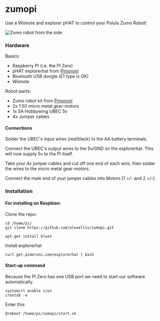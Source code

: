 zumopi
=================
Use a Wiimote and explorer pHAT to control your Polulu Zumo Robot!

![Zumo robot from the side](https://raw.githubusercontent.com/alexellis/zumopi/master/media/zumo.jpg)


### Hardware

Basics:

* Raspberry PI (i.e. the PI Zero)
* pHAT explorerhat from [Pimoroni](https://shop.pimoroni.com/products/explorer-phat)
* Bluetooth USB dongle (£1 type is OK)
* Wiimote

Robot-parts:

* Zumo robot kit from [Pimoroni](https://shop.pimoroni.com/products/zumo-chassis-kit-no-motors)
* 2x 1:50 micro metal gear-motors
* 1x 3A Hobbywing UBEC 5v
* 4x Jumper cables

#### Connections

Solder the UBEC's input wires (red/black) to the AA battery terminals.

Connect the UBEC's output wires to the 5v/GND on the explorerhat. This will now supply 5v to the PI itself.

Take your 4x jumper cables and cut off one end of each wire, then solder the wires to the micro metal gear-motors.

Connect the male end of your jumper cables into Motors [1 +/- and 2 +/-]


### Installation

#### For installing on Raspbian:

Clone the repo:

```
cd /home/pi/
git clone https://github.com/alexellis/zumopi.git
```

```
apt-get install bluez
```

Install explorerhat

```
curl get.pimoroni.com/explorerhat | bash
```

#### Start-up command

Because the PI Zero has one USB port we need to start our software automatically.

```
systemctl enable cron
crontab -e
```

Enter this:

```
@reboot /home/pi/zumopi/start.sh
```
